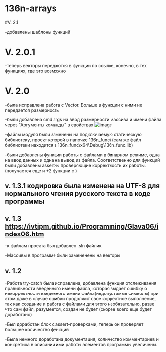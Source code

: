 # 136n-arrays

#V. 2.1

-добавлены шаблоны функций

# V. 2.0.1
-теперь векторы передаются в функции по ссылке, конечно, в тех функциях, где это возможно

# V. 2.0

-была исправлена работа с Vector. Больше в функции с ними не передается размерность

-были добавлена cmd args на ввод размерности массива и имени файла через "Аргументы команды" в свойствах
![image](https://github.com/YudinDP/136n-arrays/assets/146605173/85489e6e-ee3b-436d-bab7-efaa4e2a60cd)

-файлы модуля были заменены на подключаемую статическую библиотеку, проект которой в папочке 136n_func\    (сам же файл библиотеки находится в 136n_func\x64\Debug\136n_func.lib)

-были добавлены функции работы с файлами в бинарном режиме, одна на ввод данных и одна на вывод из файла. Соответственно для функций были добавлены assert-ы проверяющие корректность их работы.(получается еще и +2 функции с <vector>)


## v. 1.3.1 кодировка была изменена на UTF-8 для нормального чтения русского текста в коде программы

## v. 1.3    https://ivtipm.github.io/Programming/Glava06/index06.htm

-к файлам проекта был добавлен .sln файлик

-Массивы в программе были замененены на векторы


## v. 1.2

-Работа try-catch была исправлена, добавлена функция отслеживания правильности введенного имени файла, которая выдает ошибку о некорректности введенного имени файла(недопустимые символы)
при этом даже в случае ошибки продолжит свое корректное выполнение, так как создание и работа с файлами для этого необязательно, разве что сам файл, разумеется, создан не будет
(скорее всего еще будет доработано)

-Был доработан блок с assert-проверками, теперь он проверяет большее количество функций

-Была немного доработана документация, количество комментариев и конкретика в описании ими работы элементов программы увеличены.
